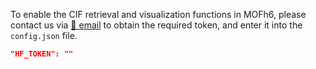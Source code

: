 To enable the CIF retrieval and visualization functions in MOFh6, please contact us via [📮 email](mailto:lzhzzzzwill@hutb.edu.cn) to obtain the required token, and enter it into the `config.json` file.

```json
"HF_TOKEN": ""
```

